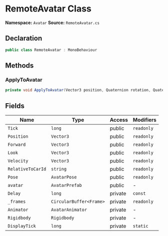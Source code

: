 # RemoteAvatar Class

**Namespace:** `Avatar`
**Source:** `RemoteAvatar.cs`

## Declaration

```csharp
public class RemoteAvatar : MonoBehaviour
```

## Methods

### ApplyToAvatar

```csharp
private void ApplyToAvatar(Vector3 position, Quaternion rotation, Quaternion look, Vector3 velocity, Vector3 animationVelocity, AvatarPose pose)
```

## Fields

| Name | Type | Access | Modifiers |
|------|------|--------|-----------|
| `Tick` | `long` | public | `readonly` |
| `Position` | `Vector3` | public | `readonly` |
| `Forward` | `Vector3` | public | `readonly` |
| `Look` | `Vector3` | public | `readonly` |
| `Velocity` | `Vector3` | public | `readonly` |
| `RelativeToCarId` | `string` | public | `readonly` |
| `Pose` | `AvatarPose` | public | `readonly` |
| `avatar` | `AvatarPrefab` | public | - |
| `Delay` | `long` | private | `const` |
| `_frames` | `CircularBuffer<Frame>` | private | `readonly` |
| `Animator` | `AvatarAnimator` | private | - |
| `Rigidbody` | `Rigidbody` | private | - |
| `DisplayTick` | `long` | private | `static` |

